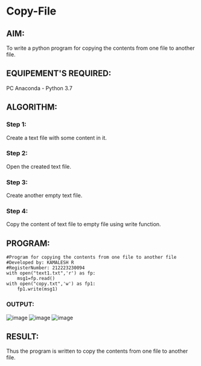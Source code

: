 # Copy-File
## AIM:
To write a python program for copying the contents from one file to another file.
## EQUIPEMENT'S REQUIRED: 
PC
Anaconda - Python 3.7
## ALGORITHM: 
### Step 1:
Create a text file with some content in it.

### Step 2:
Open the created text file.

### Step 3:
Create another empty text file.

### Step 4:
Copy the content of text file to empty file using write function.

## PROGRAM:
```
#Program for copying the contents from one file to another file
#Developed by: KAMALESH R
#RegisterNumber: 212223230094
with open("text1.txt",'r') as fp:
    msg1=fp.read()
with open("copy.txt",'w') as fp1:
    fp1.write(msg1)
```
### OUTPUT:

![image](https://github.com/KAMALESHNITHYA/Copy-File/assets/145743119/cb1e8af3-f813-4924-a734-0f7d90a1a35f)
![image](https://github.com/KAMALESHNITHYA/Copy-File/assets/145743119/31dcb7bc-5e6c-4fc6-9c10-8d89389aa781)
![image](https://github.com/KAMALESHNITHYA/Copy-File/assets/145743119/98ed2ec4-f75c-4e24-ba79-25e5b71a6bb0)


## RESULT:
Thus the program is written to copy the contents from one file to another file.
